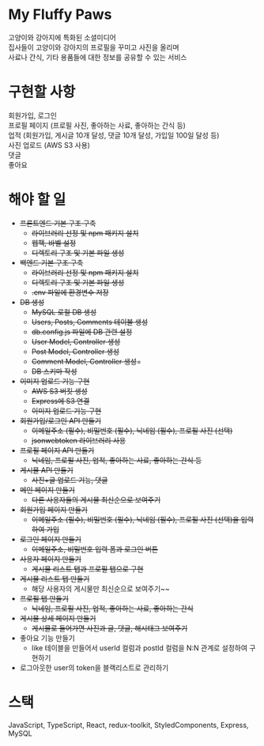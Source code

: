 # My Fluffy Paws
고양이와 강아지에 특화된 소셜미디어  
집사들이 고양이와 강아지의 프로필을 꾸미고 사진을 올리며  
사료나 간식, 기타 용품들에 대한 정보를 공유할 수 있는 서비스  
  
# 구현할 사항
회원가입, 로그인  
프로필 페이지 (프로필 사진, 좋아하는 사료, 좋아하는 간식 등)  
업적 (회원가입, 게시글 10개 달성, 댓글 10개 달성, 가입일 100일 달성 등)  
사진 업로드 (AWS S3 사용)  
댓글  
좋아요  

# 해야 할 일
- ~~프론트엔드 기본 구조 구축~~
  - ~~라이브러리 선정 및 npm 패키지 설치~~
  - ~~웹팩, 바벨 설정~~
  - ~~디렉토리 구조 및 기본 파일 생성~~
- ~~백엔드 기본 구조 구축~~
  - ~~라이브러리 선정 및 npm 패키지 설치~~
  - ~~디렉토리 구조 및 기본 파일 생성~~
  - ~~.env 파일에 환경변수 저장~~
- ~~DB 생성~~
  - ~~MySQL 로컬 DB 생성~~
  - ~~Users, Posts, Comments 테이블 생성~~
  - ~~db.config.js 파일에 DB 관련 설정~~
  - ~~User Model, Controller 생성~~
  - ~~Post Model, Controller 생성~~
  - ~~Comment Model, Controller 생성~~=
  - ~~DB 스키마 작성~~
- ~~이미지 업로드 기능 구현~~
  - ~~AWS S3 버킷 생성~~
  - ~~Express에 S3 연결~~
  - ~~이미지 업로드 기능 구현~~
- ~~회원가입/로그인 API 만들기~~
  - ~~이메일주소 (필수), 비밀번호 (필수), 닉네임 (필수), 프로필 사진 (선택)~~
  - ~~jsonwebtoken 라이브러리 사용~~
- ~~프로필 페이지 API 만들기~~
  - ~~닉네임, 프로필 사진, 업적, 좋아하는 사료, 좋아하는 간식 등~~
- ~~게시물 API 만들기~~
  - ~~사진+글 업로드 기능, 댓글~~
- ~~메인 페이지 만들기~~
  - ~~다른 사용자들의 게시물 최신순으로 보여주기~~
- ~~회원가입 페이지 만들기~~
  - ~~이메일주소 (필수), 비밀번호 (필수), 닉네임 (필수), 프로필 사진 (선택)을 입력하여 가입~~
- ~~로그인 페이지 만들기~~
  - ~~이메일주소, 비밀번호 입력 폼과 로그인 버튼~~
- ~~사용자 페이지 만들기~~
  - ~~게시물 리스트 탭과 프로필 탭으로 구현~~
- ~~게시물 리스트 탭 만들기~~
  - 해당 사용자의 게시물만 최신순으로 보여주기~~
- ~~프로필 탭 만들기~~
  - ~~닉네임, 프로필 사진, 업적, 좋아하는 사료, 좋아하는 간식~~
- ~~게시물 상세 페이지 만들기~~
  - ~~게시물로 들어가면 사진과 글, 댓글, 해시태그 보여주기~~
- 좋아요 기능 만들기
  - like 테이블을 만들어서 userId 컬럼과 postId 컬럼을 N:N 관계로 설정하여 구현하기
- 로그아웃한 user의 token을 블랙리스트로 관리하기 
    
# 스택
JavaScript, TypeScript, React, redux-toolkit, StyledComponents, Express, MySQL
